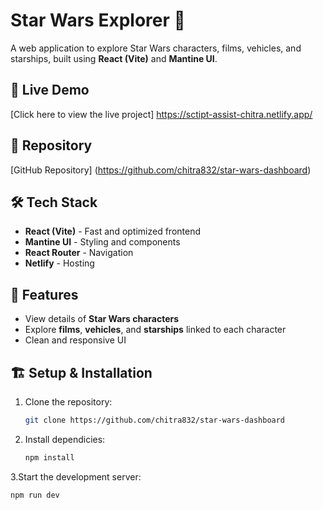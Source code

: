# Star Wars Explorer 🚀  

A web application to explore Star Wars characters, films, vehicles, and starships, built using **React (Vite)** and **Mantine UI**.  

## 📌 Live Demo  
[Click here to view the live project]
https://sctipt-assist-chitra.netlify.app/

## 📂 Repository  
[GitHub Repository] (https://github.com/chitra832/star-wars-dashboard)  

## 🛠 Tech Stack  
- **React (Vite)** - Fast and optimized frontend  
- **Mantine UI** - Styling and components  
- **React Router** - Navigation  
- **Netlify** - Hosting  

## 🚀 Features  
- View details of **Star Wars characters**  
- Explore **films**, **vehicles**, and **starships** linked to each character  
- Clean and responsive UI  

## 🏗 Setup & Installation  

1. Clone the repository:  
   ```sh
   git clone https://github.com/chitra832/star-wars-dashboard

2. Install dependicies:
   ```sh
   npm install
3.Start the development server:
  ```sh
  npm run dev


